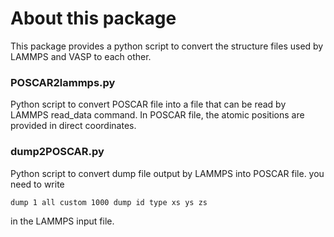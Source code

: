 # About this package
This package provides a python script to convert the structure files used by LAMMPS and VASP to each other.


### POSCAR2lammps.py
Python script to convert POSCAR file into a file that can be read by LAMMPS read_data command.
In POSCAR file, the atomic positions are provided in direct coordinates. 

### dump2POSCAR.py
Python script to convert dump file output by LAMMPS into POSCAR file.
you need to write 

```
dump 1 all custom 1000 dump id type xs ys zs 
```
in the LAMMPS input file.


